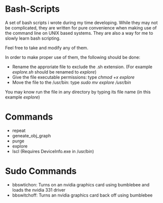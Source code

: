 Bash-Scripts
============

A set of bash scripts i wrote during my time developing. While they may not be complicated, they are written for pure convenience when making use of the command line on UNIX based systems. They are also a way for me to slowly learn bash scripting.

Feel free to take and modify any of them.

In order to make proper use of them, the following should be done:

- Rename the approriate file to exclude the .sh extension. (For example *explore.sh* should be renamed to *explore*)
- Give the file executable permissions: type *chmod +x explore*
- Move the file to the /usr/bin: type *sudo mv explore /usr/bin*

You may know run the file in any directory by typing its file name (in this example *explore*)

Commands
========

* repeat
* geneate_obj_graph
* purge
* explore
* lscl (Requires DeviceInfo.exe in /usr/bin)

Sudo Commands
=============
* bbswtichon: Turns on an nvidia graphics card using bumblebee and loads the nvidia 331 driver
* bbswitchoff: Turns an nvidia graphics card back off using bumblebee

